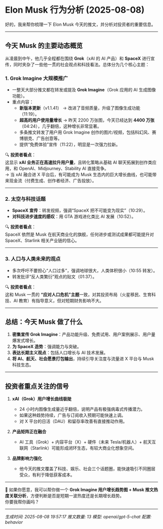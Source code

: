 # Elon Musk 行为分析 (2025-08-08)

好的，我来帮你梳理一下 Elon Musk 今天的推文，并分析对投资者的重要信息。  

---

## **今天 Musk 的主要动态概览**
从凌晨到中午，他几乎全程都在围绕 **Grok**（xAI 的 AI 产品）和 **SpaceX** 进行宣传，同时夹杂了一些他一贯的社会观点和科技看法。总体分为几个核心主题：

### 1. **Grok Imagine 大规模推广**
- 一整天大部分推文都在转发或提及 **Grok Imagine**（Grok 应用的 AI 生成图像功能）。
- 重点内容：
  - **新版本更新**（v1.1.41） → 改进了音频质量，升级了图像生成功能（11:19）。
  - **超高的用户使用量增长** → 昨天 2200 万张图，今天已经达到 **4400 万张**（04:24），几乎翻倍，这种增长非常显著。
  - 多条推文转发了用户用 Grok Imagine 创作的图片/视频，包括科幻风、赛博朋克、广告创意等。
  - 提供“免费体验”宣传（11:22），明显是一次强力拉新。

🔍 **投资者看点**：  
这显示 **xAI 业务正在高速拉升用户量**，且转化策略从基础 AI 聊天拓展到创作类应用，和 OpenAI、Midjourney、Stability AI 直接竞争。  
→ 当 xAI 融合进 X 平台后，有可能成为 Musk 生态内的巨大增长曲线，也可能带来现金流（付费生成、创作者经济、广告投放）。

---

### 2. **太空与科技话题**
- **SpaceX 宣传**：转发视频，强调“SpaceX 把不可能变为现实”（10:29）。
- **对科技进步速度的感叹**：用 GTA 游戏进化类比 AI 发展（10:52）。
  
🔍 **投资者看点**：  
SpaceX 依然是 Musk 在航天商业化的旗舰，任何进步或测试成果都可能提升对 SpaceX、Starlink 相关产业链的信心。

---

### 3. **人口与人类未来的观点**
- 多次呼吁不要担心“人口过多”，强调地球很大，人类体积很小（10:55 转发）。
- 转发批评“反人类繁衍”观点的贴文（01:37）。

🔍 **投资者看点**：  
这和 Musk 一贯的 **“应对人口危机”主题**一致，对其投资布局（火星移民、生育科技、AI 教育）有指导意义，但对短期财务影响不大。

---

## **总结：今天 Musk 做了什么**
1. **密集宣传 Grok Imagine**：产品功能升级、免费试用、用户案例展示、用户量爆发式增长。
2. **为 SpaceX 造势**：强调能力与突破。
3. **表达长期主义观点**：包括人口增长与 AI 技术发展。
4. **将 AI、航天、社会愿景打包输出**，持续引导关注度与流量进 X 平台与 Musk 科技生态。

---

## **投资者重点关注的信号**
1. **xAI（Grok）用户增长曲线极陡**  
   - 24 小时内图像生成量近乎翻倍，说明产品有极强病毒式传播潜力。  
   - 如果这种趋势持续，广告与订阅收入预期可能快速上调。  
   - 对 X 平台的日活（DAU）和留存率改善有直接推动作用。
   
2. **产品矩阵正在融合**  
   - AI 工具（Grok）+ 内容平台（X）+ 硬件（未来 Tesla/机器人）+ 航天互联网（Starlink）可能形成闭环生态，有较大商业化想象空间。

3. **品牌影响力强化**  
   - 他今天的推文覆盖了科技、娱乐、社会三个话题圈，能快速吸引不同圈层受众，有利于降低获客成本。

---

📌 如果你愿意，我可以帮你做一个 **Grok Imagine 用户增长趋势图 + Musk 推文热度关联分析**，方便判断是否是短期一波热度还是长期增长趋势。  
你要我帮你画吗？

---
*生成时间: 2025-08-08 19:57:17*
*推文数量: 13*
*模型: openai/gpt-5-chat*
*配置: behavior*
